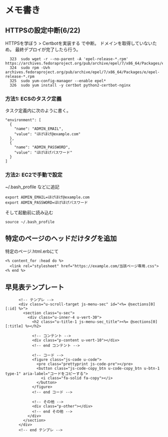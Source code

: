 # メモ書き

## HTTPSの設定中断(6/22)
HTTPSを学ぼう > Certbotを実装する で中断。
ドメインを取得していないため。
最終デプロイが完了したら行う。
```
  323  sudo wget -r --no-parent -A 'epel-release-*.rpm' https://archives.fedoraproject.org/pub/archive/epel/7/x86_64/Packages/e/
  324  sudo rpm -Uvh archives.fedoraproject.org/pub/archive/epel/7/x86_64/Packages/e/epel-release-*.rpm
  325  sudo yum-config-manager --enable epel*
  326  sudo yum install -y certbot python2-certbot-nginx
``` 

### 方法1: ECSのタスク定義
タスク定義内に次のように書く。
```
"environment": [
  {
    "name": "ADMIN_EMAIL",
    "value": "ほげほげ@example.com"
  },
  {
    "name": "ADMIN_PASSWORD",
    "value": "ほげほげパスワード"
  }
]
```
### 方法2: EC2で手動で設定
~/.bash_profile などに追記
```
export ADMIN_EMAIL=ほげほげ@example.com
export ADMIN_PASSWORD=ほげほげパスワード
```
そして起動前に読み込む
```
source ~/.bash_profile
```

## 特定のページのヘッドだけタグを追加
特定のページ.html.erbにて
```
<% content_for :head do %>
  <link rel="stylesheet" href="https://example.com/当該ページ専用.css">
<% end %>
```

## 早見表テンプレート
```
      <!-- テンプレ -->
      <div class="u-scroll-target js-menu-sec" id="<%= @sections[0][:id] %>">
        <section class="u-sec">
          <div class="u-inner-4 u-vert-30">
            <h2 class="u-title-1 js-menu-sec_title"><%= @sections[0][:title] %></h2>

            <!-- コンテント -->
            <div class="p-content u-vert-10"></div>
            <!-- end コンテント -->

            <!-- コード -->
            <figure class="js-code u-code">
              <pre class="prettyprint js-code-pre"></pre>
              <button class="js-code-copy_btn u-code-copy_btn u-btn-1 type-1" aria-label="コードをコピーする">
                <i class="fa-solid fa-copy"></i>
              </button>
            </figure>
            <!-- end コード -->

            <!-- その他 -->
            <div class="p-other"></div>
            <!-- end その他 -->
          </div>
        </section>
      </div>
      <!-- end テンプレ -->
```